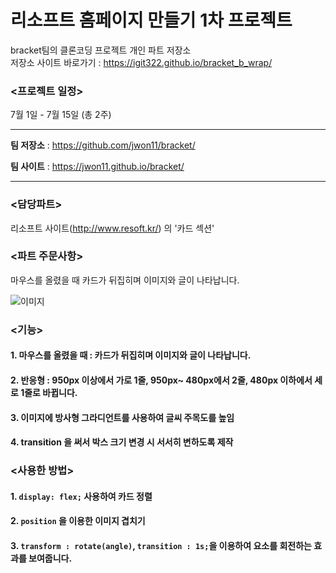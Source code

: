 
# 리소프트 홈페이지 만들기 1차 프로젝트  
  
bracket팀의 클론코딩 프로젝트 개인 파트 저장소  
저장소 사이트 바로가기 : https://igit322.github.io/bracket_b_wrap/  
  
### <프로젝트 일정>  
7월 1일 - 7월 15일 (총 2주)  


------------  

**팀 저장소** : https://github.com/jwon11/bracket/  

**팀 사이트** : https://jwon11.github.io/bracket/   

------------  
  
### <담당파트>  
리소프트 사이트(http://www.resoft.kr/) 의 '카드 섹션'  

### <파트 주문사항>   
마우스를 올렸을 때 카드가 뒤집히며 이미지와 글이 나타납니다.  

![이미지](https://velog.velcdn.com/images/igit322/post/7e23a64a-bc9a-4713-8d24-7a0310583c65/image.png)

### <기능>
#### 1. 마우스를 올렸을 때 : 카드가 뒤집히며 이미지와 글이 나타납니다.
#### 2. 반응형 : 950px 이상에서 가로 1줄, 950px~ 480px에서 2줄, 480px 이하에서 세로 1줄로 바뀝니다.
#### 3. 이미지에 방사형 그라디언트를 사용하여 글씨 주목도를 높임
#### 4. transition 을 써서 박스 크기 변경 시 서서히 변하도록 제작

### <사용한 방법>
#### 1. `display: flex;` 사용하여 카드 정렬
#### 2. `position` 을 이용한 이미지 겹치기
#### 3. `transform : rotate(angle)`, `transition : 1s;`을 이용하여 요소를 회전하는 효과를 보여줍니다.
